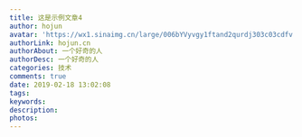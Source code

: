 ```yaml
---
title: 这是示例文章4
author: hojun
avatar: 'https://wx1.sinaimg.cn/large/006bYVyvgy1ftand2qurdj303c03cdfv.jpg'
authorLink: hojun.cn
authorAbout: 一个好奇的人
authorDesc: 一个好奇的人
categories: 技术
comments: true
date: 2019-02-18 13:02:08
tags:
keywords:
description:
photos:
---
```

